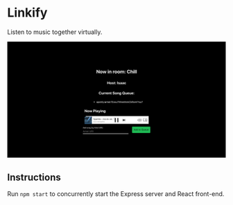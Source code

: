 # Linkify

Listen to music together virtually.

![Screenshot of Linkify](screenshot.png)

## Instructions

Run `npm start` to concurrently start the Express server and React front-end.